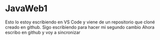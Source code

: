 # JavaWeb1
Esto lo estoy escribiendo en VS Code y viene de un repositorio que cloné creado en github.
Sigo escribiendo para hacer mi segundo cambio
Ahora escribo en github y voy a sincronizar
